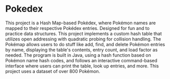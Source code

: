 # Pokedex

This project is a Hash Map-based Pokédex, where Pokémon names are mapped to their respective Pokédex entries. Designed for fun and to practice data structures. This project implements a custom hash table that utilizes open addressing with quadratic probing for collision handling. The Pokémap allows users to do stuff like add, find, and delete Pokémon entries by name, displaying the table's contents, entry count, and load factor as needed. The program is built in Java, using a hash function based on Pokémon name hash codes, and follows an interactive command-based interface where users can print the table, look up entries, and more. This project uses a dataset of over 800 Pokémon.
